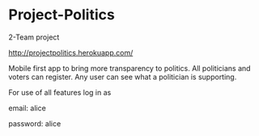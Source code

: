 # Project-Politics

2-Team project

http://projectpolitics.herokuapp.com/

Mobile first app to bring more transparency to politics. All politicians and voters can register. Any user can see what a politician is supporting.

For use of all features log in as 

email: alice

password: alice
